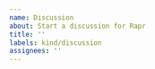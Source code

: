 ```yaml
---
name: Discussion
about: Start a discussion for Rapr
title: ''
labels: kind/discussion
assignees: ''
---
```

<!-- If you need to report a security issue please visit https://docs.rapr.io/operations/support/support-security-issues -->

<!-- Please visit https://aka.ms/rapr-discord to ask questions and troubleshoot. For all other design discussions please continue. -->